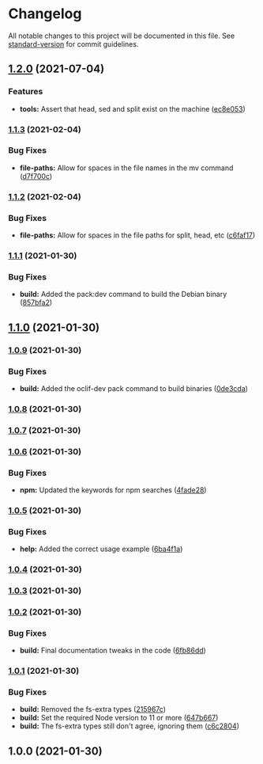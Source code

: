 # Changelog

All notable changes to this project will be documented in this file. See [standard-version](https://github.com/conventional-changelog/standard-version) for commit guidelines.

## [1.2.0](https://github.com/entrostat/terminal-csv-splitter/compare/v1.1.3...v1.2.0) (2021-07-04)


### Features

* **tools:** Assert that head, sed and split exist on the machine ([ec8e053](https://github.com/entrostat/terminal-csv-splitter/commit/ec8e05314705f035f7c267e19c09a55ca6d074db))

### [1.1.3](https://github.com/entrostat/terminal-csv-splitter/compare/v1.1.2...v1.1.3) (2021-02-04)


### Bug Fixes

* **file-paths:** Allow for spaces in the file names in the mv command ([d7f700c](https://github.com/entrostat/terminal-csv-splitter/commit/d7f700c40f92ace1e1880083a47a5e0f6f9c116f))

### [1.1.2](https://github.com/entrostat/terminal-csv-splitter/compare/v1.1.1...v1.1.2) (2021-02-04)


### Bug Fixes

* **file-paths:** Allow for spaces in the file paths for split, head, etc ([c6faf17](https://github.com/entrostat/terminal-csv-splitter/commit/c6faf17d1248e12b1ec8810119b20cb7a24bc61c))

### [1.1.1](https://github.com/entrostat/terminal-csv-splitter/compare/v1.1.0...v1.1.1) (2021-01-30)


### Bug Fixes

* **build:** Added the pack:dev command to build the Debian binary ([857bfa2](https://github.com/entrostat/terminal-csv-splitter/commit/857bfa20ed1bbb4d7dea85ba6f22869a859e9b01))

## [1.1.0](https://github.com/entrostat/terminal-csv-splitter/compare/v1.0.9...v1.1.0) (2021-01-30)

### [1.0.9](https://github.com/entrostat/terminal-csv-splitter/compare/v1.0.8...v1.0.9) (2021-01-30)


### Bug Fixes

* **build:** Added the oclif-dev pack command to build binaries ([0de3cda](https://github.com/entrostat/terminal-csv-splitter/commit/0de3cda87afb3cf53a20137c5e6ed5764e11218e))

### [1.0.8](https://github.com/entrostat/terminal-csv-splitter/compare/v1.0.7...v1.0.8) (2021-01-30)

### [1.0.7](https://github.com/entrostat/terminal-csv-splitter/compare/v1.0.6...v1.0.7) (2021-01-30)

### [1.0.6](https://github.com/entrostat/terminal-csv-splitter/compare/v1.0.5...v1.0.6) (2021-01-30)


### Bug Fixes

* **npm:** Updated the keywords for npm searches ([4fade28](https://github.com/entrostat/terminal-csv-splitter/commit/4fade285b06bd6c16acf75291a7ce7bb836d28c3))

### [1.0.5](https://github.com/entrostat/terminal-csv-splitter/compare/v1.0.4...v1.0.5) (2021-01-30)


### Bug Fixes

* **help:** Added the correct usage example ([6ba4f1a](https://github.com/entrostat/terminal-csv-splitter/commit/6ba4f1aba018703eecc2f5a03a1d9eb38e5cd526))

### [1.0.4](https://github.com/entrostat/terminal-csv-splitter/compare/v1.0.3...v1.0.4) (2021-01-30)

### [1.0.3](https://github.com/entrostat/terminal-csv-splitter/compare/v1.0.2...v1.0.3) (2021-01-30)

### [1.0.2](https://github.com/entrostat/terminal-csv-splitter/compare/v1.0.1...v1.0.2) (2021-01-30)


### Bug Fixes

* **build:** Final documentation tweaks in the code ([6fb86dd](https://github.com/entrostat/terminal-csv-splitter/commit/6fb86dddb45d46ee4aebbcbd7bb0921a20622f00))

### [1.0.1](https://github.com/entrostat/terminal-csv-splitter/compare/v1.0.0...v1.0.1) (2021-01-30)


### Bug Fixes

* **build:** Removed the fs-extra types ([215967c](https://github.com/entrostat/terminal-csv-splitter/commit/215967c635dfe1ca218cd8d72faaaa1504ad0709))
* **build:** Set the required Node version to 11 or more ([647b667](https://github.com/entrostat/terminal-csv-splitter/commit/647b66788f7b351c6cd2936a8ba39a7d2a402137))
* **build:** The fs-extra types still don't agree, ignoring them ([c6c2804](https://github.com/entrostat/terminal-csv-splitter/commit/c6c2804f5ad8eec1d5859190625c33e9b97da1c5))

## 1.0.0 (2021-01-30)
